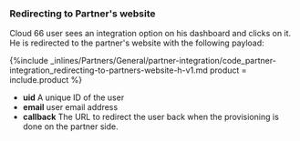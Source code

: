 <!--  usedin: [ _general/Partners/partner-integration-v1.md] -->


### Redirecting to Partner's website

Cloud 66 user sees an integration option on his dashboard and clicks on it. He is redirected to the partner's website with the following payload:



{%include _inlines/Partners/General/partner-integration/code_partner-integration_redirecting-to-partners-website-h-v1.md  product = include.product %}




- **uid**       A unique ID of the user
- **email**     user email address
- **callback**  The URL to redirect the user back when the provisioning is done on the partner side.

